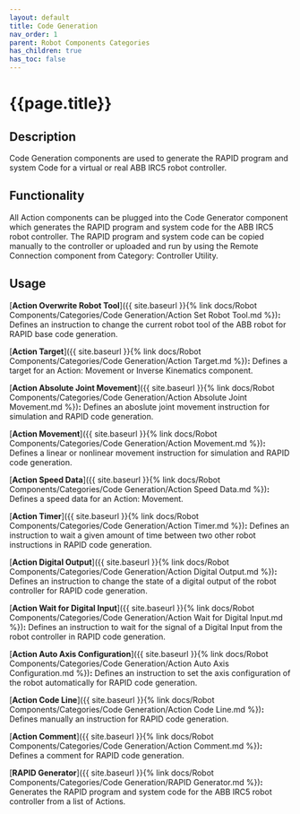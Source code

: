 ```yaml
---
layout: default
title: Code Generation
nav_order: 1
parent: Robot Components Categories
has_children: true
has_toc: false
---
```


# **{{page.title}}**

## **Description**

Code Generation components are used to generate the RAPID program and system Code for a virtual or real ABB IRC5 robot controller.

## **Functionality**

All Action components can be plugged into the Code Generator component which generates the RAPID program and system code for the ABB IRC5 robot controller. The RAPID program and system code can be copied manually to the controller or uploaded and run by using the Remote Connection component from Category: Controller Utility.

## **Usage**

[**Action Overwrite Robot Tool**]({{ site.baseurl }}{% link docs/Robot Components/Categories/Code Generation/Action Set Robot Tool.md %})**:** Defines an instruction to change the current robot tool of the ABB robot for RAPID base code generation.

[**Action Target**]({{ site.baseurl }}{% link docs/Robot Components/Categories/Code Generation/Action Target.md %})**:** Defines a target for an Action: Movement or Inverse Kinematics component.

[**Action Absolute Joint Movement**]({{ site.baseurl }}{% link docs/Robot Components/Categories/Code Generation/Action Absolute Joint Movement.md %})**:** Defines an aboslute joint movement instruction for simulation and RAPID code generation.

[**Action Movement**]({{ site.baseurl }}{% link docs/Robot Components/Categories/Code Generation/Action Movement.md %})**:** Defines a linear or nonlinear movement instruction for simulation and RAPID code generation.

[**Action Speed Data**]({{ site.baseurl }}{% link docs/Robot Components/Categories/Code Generation/Action Speed Data.md %})**:** Defines a speed data for an Action: Movement.

[**Action Timer**]({{ site.baseurl }}{% link docs/Robot Components/Categories/Code Generation/Action Timer.md %})**:** Defines an instruction to wait a given amount of time between two other robot instructions in RAPID code generation.

[**Action Digital Output**]({{ site.baseurl }}{% link docs/Robot Components/Categories/Code Generation/Action Digital Output.md %})**:** Defines an instruction to change the state of a digital output of the robot controller for RAPID code generation.

[**Action Wait for Digital Input**]({{ site.baseurl }}{% link docs/Robot Components/Categories/Code Generation/Action Wait for Digital Input.md %})**:** Defines an instruction to wait for the signal of a Digital Input from the robot controller in RAPID code generation.

[**Action Auto Axis Configuration**]({{ site.baseurl }}{% link docs/Robot Components/Categories/Code Generation/Action Auto Axis Configuration.md %})**:** Defines an instruction to set the axis configuration of the robot automatically for RAPID code generation.

[**Action Code Line**]({{ site.baseurl }}{% link docs/Robot Components/Categories/Code Generation/Action Code Line.md %})**:** Defines manually an instruction for RAPID code generation.

[**Action Comment**]({{ site.baseurl }}{% link docs/Robot Components/Categories/Code Generation/Action Comment.md %})**:** Defines a comment for RAPID code generation.

[**RAPID Generator**]({{ site.baseurl }}{% link docs/Robot Components/Categories/Code Generation/RAPID Generator.md %})**:** Generates the RAPID program and system code for the ABB IRC5 robot controller from a list of Actions.